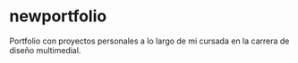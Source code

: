 # newportfolio
Portfolio con proyectos personales a lo largo de mi cursada en la carrera de diseño multimedial.
